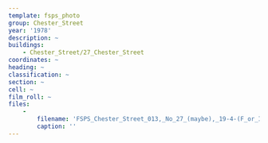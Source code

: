 ```yaml
---
template: fsps_photo
group: Chester_Street
year: '1978'
description: ~
buildings:
    - Chester_Street/27_Chester_Street
coordinates: ~
heading: ~
classification: ~
section: ~
cell: ~
film_roll: ~
files:
    -
        filename: 'FSPS_Chester_Street_013,_No_27_(maybe),_19-4-(F_or_I),_1978.png'
        caption: ''
---
```

